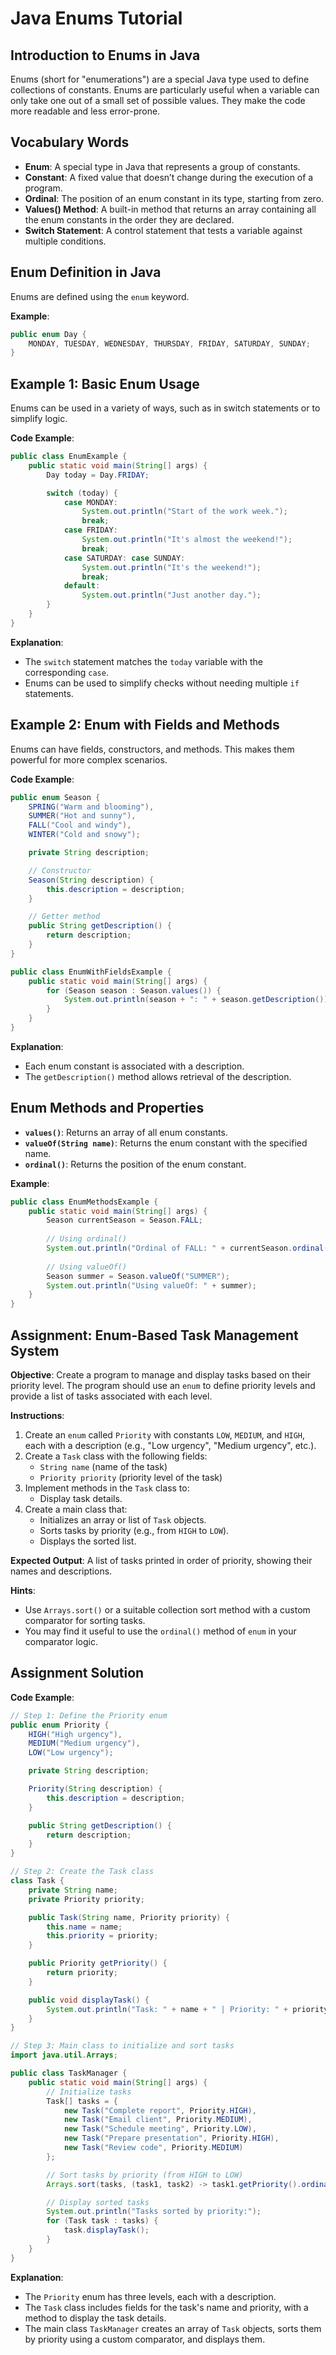 
# Java Enums Tutorial

## Introduction to Enums in Java
Enums (short for "enumerations") are a special Java type used to define collections of constants. Enums are particularly useful when a variable can only take one out of a small set of possible values. They make the code more readable and less error-prone.

## Vocabulary Words
- **Enum**: A special type in Java that represents a group of constants.
- **Constant**: A fixed value that doesn’t change during the execution of a program.
- **Ordinal**: The position of an enum constant in its type, starting from zero.
- **Values() Method**: A built-in method that returns an array containing all the enum constants in the order they are declared.
- **Switch Statement**: A control statement that tests a variable against multiple conditions.

## Enum Definition in Java
Enums are defined using the `enum` keyword.

**Example**:
```java
public enum Day {
    MONDAY, TUESDAY, WEDNESDAY, THURSDAY, FRIDAY, SATURDAY, SUNDAY;
}
```

## Example 1: Basic Enum Usage
Enums can be used in a variety of ways, such as in switch statements or to simplify logic.

**Code Example**:
```java
public class EnumExample {
    public static void main(String[] args) {
        Day today = Day.FRIDAY;

        switch (today) {
            case MONDAY:
                System.out.println("Start of the work week.");
                break;
            case FRIDAY:
                System.out.println("It's almost the weekend!");
                break;
            case SATURDAY: case SUNDAY:
                System.out.println("It's the weekend!");
                break;
            default:
                System.out.println("Just another day.");
        }
    }
}
```

**Explanation**: 
- The `switch` statement matches the `today` variable with the corresponding `case`.
- Enums can be used to simplify checks without needing multiple `if` statements.

## Example 2: Enum with Fields and Methods
Enums can have fields, constructors, and methods. This makes them powerful for more complex scenarios.

**Code Example**:
```java
public enum Season {
    SPRING("Warm and blooming"),
    SUMMER("Hot and sunny"),
    FALL("Cool and windy"),
    WINTER("Cold and snowy");

    private String description;

    // Constructor
    Season(String description) {
        this.description = description;
    }

    // Getter method
    public String getDescription() {
        return description;
    }
}

public class EnumWithFieldsExample {
    public static void main(String[] args) {
        for (Season season : Season.values()) {
            System.out.println(season + ": " + season.getDescription());
        }
    }
}
```

**Explanation**:
- Each enum constant is associated with a description.
- The `getDescription()` method allows retrieval of the description.

## Enum Methods and Properties
- **`values()`**: Returns an array of all enum constants.
- **`valueOf(String name)`**: Returns the enum constant with the specified name.
- **`ordinal()`**: Returns the position of the enum constant.

**Example**:
```java
public class EnumMethodsExample {
    public static void main(String[] args) {
        Season currentSeason = Season.FALL;
        
        // Using ordinal()
        System.out.println("Ordinal of FALL: " + currentSeason.ordinal());
        
        // Using valueOf()
        Season summer = Season.valueOf("SUMMER");
        System.out.println("Using valueOf: " + summer);
    }
}
```

## Assignment: Enum-Based Task Management System
**Objective**: Create a program to manage and display tasks based on their priority level. The program should use an `enum` to define priority levels and provide a list of tasks associated with each level.

**Instructions**:
1. Create an `enum` called `Priority` with constants `LOW`, `MEDIUM`, and `HIGH`, each with a description (e.g., "Low urgency", "Medium urgency", etc.).
2. Create a `Task` class with the following fields:
   - `String name` (name of the task)
   - `Priority priority` (priority level of the task)
3. Implement methods in the `Task` class to:
   - Display task details.
4. Create a main class that:
   - Initializes an array or list of `Task` objects.
   - Sorts tasks by priority (e.g., from `HIGH` to `LOW`).
   - Displays the sorted list.

**Expected Output**:
A list of tasks printed in order of priority, showing their names and descriptions.

**Hints**:
- Use `Arrays.sort()` or a suitable collection sort method with a custom comparator for sorting tasks.
- You may find it useful to use the `ordinal()` method of `enum` in your comparator logic.

## Assignment Solution
**Code Example**:
```java
// Step 1: Define the Priority enum
public enum Priority {
    HIGH("High urgency"),
    MEDIUM("Medium urgency"),
    LOW("Low urgency");

    private String description;

    Priority(String description) {
        this.description = description;
    }

    public String getDescription() {
        return description;
    }
}

// Step 2: Create the Task class
class Task {
    private String name;
    private Priority priority;

    public Task(String name, Priority priority) {
        this.name = name;
        this.priority = priority;
    }

    public Priority getPriority() {
        return priority;
    }

    public void displayTask() {
        System.out.println("Task: " + name + " | Priority: " + priority + " (" + priority.getDescription() + ")");
    }
}

// Step 3: Main class to initialize and sort tasks
import java.util.Arrays;

public class TaskManager {
    public static void main(String[] args) {
        // Initialize tasks
        Task[] tasks = {
            new Task("Complete report", Priority.HIGH),
            new Task("Email client", Priority.MEDIUM),
            new Task("Schedule meeting", Priority.LOW),
            new Task("Prepare presentation", Priority.HIGH),
            new Task("Review code", Priority.MEDIUM)
        };

        // Sort tasks by priority (from HIGH to LOW)
        Arrays.sort(tasks, (task1, task2) -> task1.getPriority().ordinal() - task2.getPriority().ordinal());

        // Display sorted tasks
        System.out.println("Tasks sorted by priority:");
        for (Task task : tasks) {
            task.displayTask();
        }
    }
}
```

**Explanation**:
- The `Priority` enum has three levels, each with a description.
- The `Task` class includes fields for the task's name and priority, with a method to display the task details.
- The main class `TaskManager` creates an array of `Task` objects, sorts them by priority using a custom comparator, and displays them.
